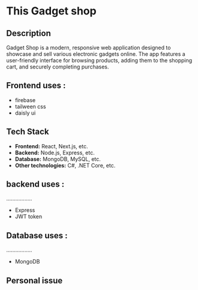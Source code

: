 
# This Gadget shop 

## Description
Gadget Shop is a modern, responsive web application designed to showcase and sell various electronic gadgets online. The app features a user-friendly interface for browsing products, adding them to the shopping cart, and securely completing purchases.


## Frontend uses :
- firebase 
- tailween css 
- daisly ui 

## Tech Stack
- **Frontend:** React, Next.js, etc.
- **Backend:** Node.js, Express, etc.
- **Database:** MongoDB, MySQL, etc.
- **Other technologies:** C#, .NET Core, etc.


## backend  uses :
.................
- Express 
- JWT token 

## Database uses :
.................
- MongoDB 




## Personal issue




